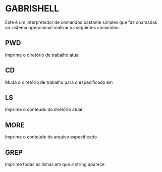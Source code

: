 # **GABRISHELL**

Este é um interpretador de comandos bastante simples que faz chamadas ao sistema operacional realizar as seguintes comandos:

## PWD
Imprime o diretório de trabalho atual

## CD <caminho>
Muda o diretório de trabalho para o especificado em <caminho>

## LS
Imprime o conteúdo do diretório atual

## MORE <arquivo>
Imprime o conteúdo do arquivo especificado

## GREP <item>
Imprime todas as linhas em que a string <item> aparece



